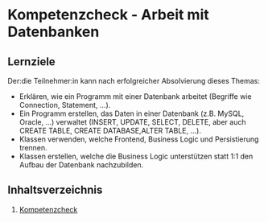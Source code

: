 # Kompetenzcheck - Arbeit mit Datenbanken

## Lernziele
Der:die Teilnehmer:in kann nach erfolgreicher Absolvierung dieses Themas:
- Erklären, wie ein Programm mit einer Datenbank arbeitet (Begriffe wie Connection, Statement, ...).
- Ein Programm erstellen, das Daten in einer Datenbank (z.B. MySQL, Oracle, ...) verwaltet (INSERT, UPDATE, SELECT, DELETE, aber auch CREATE TABLE, CREATE DATABASE,ALTER TABLE, ...).
- Klassen verwenden, welche Frontend, Business Logic und Persistierung trennen.
- Klassen erstellen, welche die Business Logic unterstützen statt 1:1 den Aufbau der Datenbank nachzubilden.


## Inhaltsverzeichnis

1. [Kompetenzcheck](01-kompetenzcheck.md)
